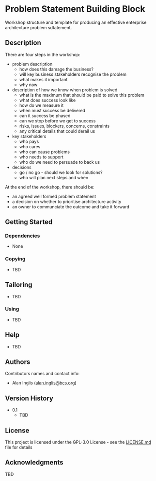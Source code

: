 # Problem Statement Building Block

Workshop structure and template for producing an effective enterprise architecture problem sdtatement.

## Description

There are four steps in the workshop:
- problem description
  - how does this damage the business?
  - will key business stakeholders recognise the problem
  - what makes it important
  - why now
- description of how we know when problem is solved
  - what is the maximum that should be paid to solve this problem
  - what does success look like
  - how do we measure it
  - when must success be delivered
  - can it success be phased
  - can we stop before we get to success
  - risks, issues, blockers, concerns, constraints
  - any critical details that could derail us
- key stakeholders
  - who pays
  - who cares
  - who can cause problems
  - who needs to support
  - who do we need to persuade to back us
- decisions
  - go / no go - should we look for solutions?
  - who will plan next steps and when

At the end of the workshop, there should be:
- an agreed well formed problem statement
- a decision on whether to prioritise architecture activity
- an owner to communciate the outcome and take it forward 

## Getting Started

### Dependencies

- None

### Copying

- TBD

## Tailoring

- TBD

### Using

- TBD

## Help

- TBD

## Authors

Contributors names and contact info:
- Alan Inglis (alan.inglis@bcs.org)

## Version History

* 0.1
    * TBD

## License

This project is licensed under the GPL-3.0 License - see the [LICENSE.md](https://github.com/Open-Archypelago/Archypelago/blob/main/LICENSE) file for details

## Acknowledgments

TBD
